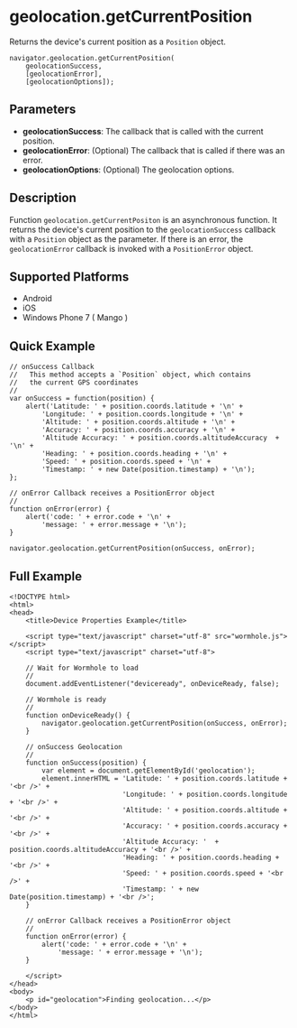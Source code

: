geolocation.getCurrentPosition
==============================

Returns the device's current position as a `Position` object.

	navigator.geolocation.getCurrentPosition(
		geolocationSuccess,
		[geolocationError],
		[geolocationOptions]);

Parameters
----------

- __geolocationSuccess__: The callback that is called with the current position.
- __geolocationError__: (Optional) The callback that is called if there was an error.
- __geolocationOptions__: (Optional) The geolocation options.

Description
-----------

Function `geolocation.getCurrentPositon` is an asynchronous function. It returns the device's current position to the `geolocationSuccess` callback with a `Position` object as the parameter.  If there is an error, the `geolocationError` callback is invoked with a `PositionError` object.

Supported Platforms
-------------------

- Android
- iOS
- Windows Phone 7 ( Mango )

Quick Example
-------------

	// onSuccess Callback
	//   This method accepts a `Position` object, which contains
	//   the current GPS coordinates
	//
	var onSuccess = function(position) {
		alert('Latitude: ' + position.coords.latitude + '\n' +
			'Longitude: ' + position.coords.longitude + '\n' +
			'Altitude: ' + position.coords.altitude + '\n' +
			'Accuracy: ' + position.coords.accuracy + '\n' +
			'Altitude Accuracy: ' + position.coords.altitudeAccuracy  + '\n' +
			'Heading: ' + position.coords.heading + '\n' +
			'Speed: ' + position.coords.speed + '\n' +
			'Timestamp: ' + new Date(position.timestamp) + '\n');
	};

	// onError Callback receives a PositionError object
	//
	function onError(error) {
		alert('code: ' + error.code + '\n' +
			'message: ' + error.message + '\n');
	}

	navigator.geolocation.getCurrentPosition(onSuccess, onError);

Full Example
------------

	<!DOCTYPE html>
	<html>
	<head>
		<title>Device Properties Example</title>

		<script type="text/javascript" charset="utf-8" src="wormhole.js"></script>
		<script type="text/javascript" charset="utf-8">

		// Wait for Wormhole to load
		//
		document.addEventListener("deviceready", onDeviceReady, false);

		// Wormhole is ready
		//
		function onDeviceReady() {
			navigator.geolocation.getCurrentPosition(onSuccess, onError);
		}

		// onSuccess Geolocation
		//
		function onSuccess(position) {
			var element = document.getElementById('geolocation');
			element.innerHTML = 'Latitude: ' + position.coords.latitude + '<br />' +
								'Longitude: ' + position.coords.longitude + '<br />' +
								'Altitude: ' + position.coords.altitude + '<br />' +
								'Accuracy: ' + position.coords.accuracy + '<br />' +
								'Altitude Accuracy: '  + position.coords.altitudeAccuracy + '<br />' +
								'Heading: ' + position.coords.heading + '<br />' +
								'Speed: ' + position.coords.speed + '<br />' +
								'Timestamp: ' + new Date(position.timestamp) + '<br />';
		}

		// onError Callback receives a PositionError object
		//
		function onError(error) {
			alert('code: ' + error.code + '\n' +
				'message: ' + error.message + '\n');
		}

		</script>
	</head>
	<body>
		<p id="geolocation">Finding geolocation...</p>
	</body>
	</html>
